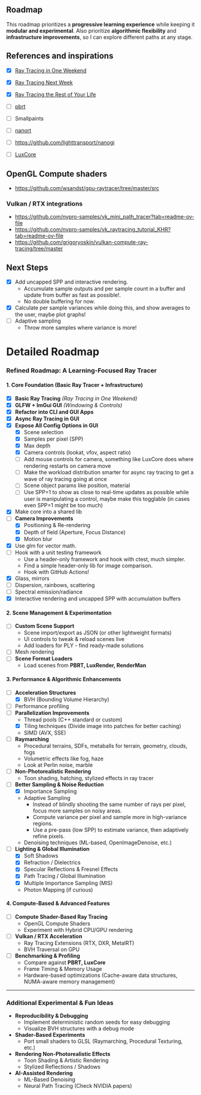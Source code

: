 ## Roadmap

This roadmap prioritizes a **progressive learning experience** while keeping it **modular and experimental**.
Also prioritize **algorithmic flexibility** and **infrastructure improvements**, so I can explore different paths at any stage.  

## References and inspirations

- [x] [Ray Tracing in One Weekend](https://raytracing.github.io/books/RayTracingInOneWeekend.html)
- [x] [Ray Tracing Next Week](https://raytracing.github.io/books/RayTracingNextWeek.html)
- [x] [Ray Tracing the Rest of Your Life](https://raytracing.github.io/books/RayTracingTheRestOfYourLife.html)

- [ ] [pbrt](https://github.com/mmp/pbrt-v4)
- [ ] Smallpaints
- [ ] [nanort](https://github.com/lighttransport/nanort?tab=readme-ov-file)
- [ ] https://github.com/lighttransport/nanogi
- [ ] [LuxCore](https://github.com/LuxCoreRender/LuxCore)

## OpenGL Compute shaders
- https://github.com/wsandst/gpu-raytracer/tree/master/src

### Vulkan / RTX integrations
- https://github.com/nvpro-samples/vk_mini_path_tracer?tab=readme-ov-file
- https://github.com/nvpro-samples/vk_raytracing_tutorial_KHR?tab=readme-ov-file
- https://github.com/grigoryoskin/vulkan-compute-ray-tracing/tree/master

## Next Steps
- [x] Add uncapped SPP and interactive rendering.
  - Accumulate sample outputs and per sample count in a buffer and update from buffer as fast as possible!. 
  - No double buffering for now.
- [x] Calculate per sample variances while doing this, and show averages to the user, maybe plot graphs!
- [ ] Adaptive sampling
  - Throw more samples where variance is more!

# Detailed Roadmap

### **Refined Roadmap: A Learning-Focused Ray Tracer**  

#### **1. Core Foundation (Basic Ray Tracer + Infrastructure)**
- [x] **Basic Ray Tracing** *(Ray Tracing in One Weekend)*
- [x] **GLFW + ImGui GUI** *(Windowing & Controls)*
- [x] **Refactor into CLI and GUI Apps**
- [x] **Async Ray Tracing in GUI**
- [x] **Expose All Config Options in GUI** 
  - [x] Scene selection
  - [x] Samples per pixel (SPP)
  - [x] Max depth
  - [x] Camera controls (lookat, vfov, aspect ratio)
  - [ ] Add mouse controls for camera, something like LuxCore does where rendering restarts on camera move
  - [ ] Make the workload distribution smarter for async ray tracing to get a wave of ray tracing going at once
  - [ ] Scene object params like position, material
  - [ ] Use SPP=1 to show as close to real-time updates as possible while user is manipulating a control, maybe make this togglable (in cases even SPP=1 might be too much)
- [x] Make core into a shared lib
- [ ] **Camera Improvements**
  - [x] Positioning & Re-rendering  
  - [x] Depth of field (Aperture, Focus Distance)
  - [x] Motion blur
- [x] Use glm for vector math.
- [ ] Hook with a unit testing framework 
  - Use a header-only framework and hook with ctest, much simpler.
  - Find a simple header-only lib for image comparison.
  - Hook with GitHub Actions!
- [x] Glass, mirrors
- [ ] Dispersion, rainbows, scattering
- [ ] Spectral emission/radiance
- [x] Interactive rendering and uncapped SPP with accumulation buffers

#### **2. Scene Management & Experimentation**
- [ ] **Custom Scene Support**
  - Scene import/export as JSON (or other lightweight formats)
  - UI controls to tweak & reload scenes live  
  - Add loaders for PLY - find ready-made solutions
- [ ] Mesh rendering
- [ ] **Scene Format Loaders**
  - Load scenes from **PBRT, LuxRender, RenderMan**

#### **3. Performance & Algorithmic Enhancements**
- [ ] **Acceleration Structures**
  - [x] BVH (Bounding Volume Hierarchy)
- [ ] Performance profiling
- [ ] **Parallelization Improvements**
  - Thread pools (C++ standard or custom)  
  - [x] Tiling techniques (Divide image into patches for better caching)  
  - SIMD (AVX, SSE)  
- [ ] **Raymarching**
  - Procedural terrains, SDFs, metaballs for terrain, geometry, clouds, fogs
  - Volumetric effects like fog, haze
  - Look at Perlin noise, marble
- [ ] **Non-Photorealistic Rendering**
  - Toon shading, hatching, stylized effects in ray tracer
- [ ] **Better Sampling & Noise Reduction**
  - [x] Importance Sampling
  - Adaptive Sampling  
    - Instead of blindly shooting the same number of rays per pixel, focus more samples on noisy areas.
    - Compute variance per pixel and sample more in high-variance regions.
    - Use a pre-pass (low SPP) to estimate variance, then adaptively refine pixels.
  - Denoising techniques (ML-based, OpenImageDenoise, etc.)  
- [ ] **Lighting & Global Illumination**
  - [x] Soft Shadows  
  - [x] Refraction / Dielectrics  
  - [x] Specular Reflections & Fresnel Effects  
  - [x] Path Tracing / Global Illumination  
  - [x] Multiple Importance Sampling (MIS)  
  - Photon Mapping (if curious)  

#### **4. Compute-Based & Advanced Features**
- [ ] **Compute Shader-Based Ray Tracing**
  - OpenGL Compute Shaders  
  - Experiment with Hybrid CPU/GPU rendering  
- [ ] **Vulkan / RTX Acceleration**
  - Ray Tracing Extensions (RTX, DXR, MetalRT)  
  - BVH Traversal on GPU  
- [ ] **Benchmarking & Profiling**
  - Compare against **PBRT, LuxCore**  
  - Frame Timing & Memory Usage  
  - Hardware-based optimizations (Cache-aware data structures, NUMA-aware memory management)  

---

### **Additional Experimental & Fun Ideas**
- **Reproducibility & Debugging**
  - Implement deterministic random seeds for easy debugging  
  - Visualize BVH structures with a debug mode  
- **Shader-Based Experiments**
  - Port small shaders to GLSL (Raymarching, Procedural Texturing, etc.)  
- **Rendering Non-Photorealistic Effects**
  - Toon Shading & Artistic Rendering  
  - Stylized Reflections / Shadows  
- **AI-Assisted Rendering**
  - ML-Based Denoising  
  - Neural Path Tracing (Check NVIDIA papers)

